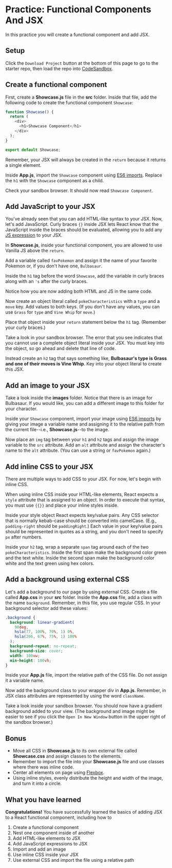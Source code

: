 # Practice: Functional Components And JSX

In this practice you will create a functional component and add JSX.

## Setup

Click the `Download Project` button at the bottom of this page to go to the
starter repo, then load the repo into [CodeSandbox].

## Create a functional component

First, create a __Showcase.js__ file in the __src__ folder. Inside that file,
add the following code to create the functional component `Showcase`:

```js
function Showcase() {
  return (
    <div>
      <h1>Showcase Component</h1>
    </div>
  );
}

export default Showcase;
```

Remember, your JSX will always be created in the `return` because it returns a
single element.

Inside __App.js__, import the `Showcase` component using [ES6 imports]. Replace
the `h1` with the `Showcase` component as a child.

Check your sandbox browser. It should now read `Showcase Component`.

## Add JavaScript to your JSX

You've already seen that you can add HTML-like syntax to your JSX. Now, let's
add JavaScript. Curly braces `{}` inside JSX lets React know that the JavaScript
inside the braces should be evaluated, allowing you to add any [JS expression]
to your JSX.

In __Showcase.js__, inside your functional component, you are allowed to use
Vanilla JS above the `return`.

Add a variable called `favPokemon` and assign it the name of your favorite
Pokemon or, if you don't have one, `Bulbasaur`.

Inside the `h1` tag before the word `Showcase`, add the variable in curly braces
along with an `'s` after the curly braces.

Notice how you are now adding both HTML and JS in the same code.

Now create an object literal called `pokeCharacteristics` with a `type` and
a `move` key. Add values to both keys. (If you don't have any values, you can
use `Grass` for `type` and `Vine Whip` for `move`.)

Place that object inside your `return` statement below the `h1` tag.
(Remember your curly braces.)

Take a look in your sandbox browser. The error that you see indicates that you
cannot use a complete object literal inside your JSX. You must key into the
object, so go ahead and delete that line of code.

Instead create an `h2` tag that says something like, **Bulbasaur's type is Grass
and one of their moves is Vine Whip**. Key into your object literal to create
this JSX.

## Add an image to your JSX

Take a look inside the __images__ folder. Notice that there is an image for
Bulbasaur. If you would like, you can add a different image to this folder for
your character.

Inside your `Showcase` component, import your image using [ES6 imports] by
giving your image a variable name and assigning it to the relative path from the
current file--i.e., __Showcase.js__--to the image.

Now place an `img` tag between your `h1` and `h2` tags and assign the image
variable to the `src` attribute. Add an `alt` attribute and assign the
character's name to the `alt` attribute. (You can use a string or `favPokemon`
again.)

## Add inline CSS to your JSX

There are multiple ways to add CSS to your JSX. For now, let's begin with inline
CSS.

When using inline CSS inside your HTML-like elements, React expects a `style`
attribute that is assigned to an object. In order to execute that syntax, you
must use `{{}}` and place your inline styles inside.

Inside your style object React expects key/value pairs. Any CSS selector that is
normally kebab-case should be converted into camelCase. (E.g., `padding-right`
should be `paddingRight`.) Each value in your key/value pairs should be
represented in quotes as a string, and you don't need to specify `px` after
numbers.

Inside your `h2` tag, wrap a separate `span` tag around each of the two
`pokeCharacteristics`. Inside the first span make the background color green and
the text white. Inside the second span make the background color white and the
text green using hex colors.

## Add a background using external CSS

Let's add a background to our page by using external CSS. Create a file called
__App.css__ in your __src__ folder. Inside the __App.css__ file, add a class
with the name `background`. Remember, in this file, you use regular CSS. In your
background selector add these values:

```css
.background {
  background: linear-gradient(
    90deg,
    hsla(77, 100%, 70%, 1) 0%,
    hsla(206, 67%, 75%, 1) 100%
  );
  background-repeat: no-repeat;
  background-size: cover;
  width: 100vw;
  min-height: 100vh;
}
```

Inside your __App.js__ file, import the relative path of the CSS file. Do not
assign it a variable name.

Now add the background class to your wrapper div in __App.js__. Remember, in JSX
class attributes are represented by using the word `className`.

Take a look inside your sandbox browser. You should now have a gradient
background added to your view. (The background and image might be easier to see
if you click the `Open In New Window` button in the upper right of the sandbox
browser.)

## Bonus

- Move all CSS in __Showcase.js__ to its own external file called
  __Showcase.css__ and assign classes to the elements.
- Remember to import the file into your __Showcase.js__ file and use classes
  where there was inline code.
- Center all elements on page using [Flexbox].
- Using inline styles, evenly distribute the height and width of the image, and
  turn it into a circle.

## What you have learned

**Congratulations!** You have successfully learned the basics of adding JSX to a
React functional component, including how to

1. Create a functional component
2. Nest one component inside of another
3. Add HTML-like elements to JSX
4. Add JavaScript expressions to JSX
5. Import and add an image
6. Use inline CSS inside your JSX
7. Use external CSS and import the file using a relative path

[CodeSandbox]: https://codesandbox.io
[JS expression]: https://developer.mozilla.org/en-US/docs/Web/JavaScript/Guide/Expressions_and_Operators#expressions
[ES6 imports]: https://developer.mozilla.org/en-US/docs/Web/JavaScript/Reference/Statements/import
[Flexbox]: https://css-tricks.com/snippets/css/a-guide-to-flexbox/